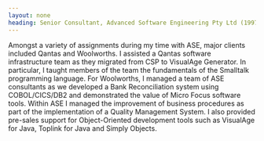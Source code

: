 ```yaml
---
layout: none
heading: Senior Consultant, Advanced Software Engineering Pty Ltd (1997 - 1999)
---
```


<p>

Amongst a variety of assignments during my time with ASE, major clients
included Qantas and Woolworths. I assisted a Qantas software
infrastructure team as they migrated from CSP to VisualAge Generator. In
particular, I taught members of the team the fundamentals of the
Smalltalk programming language. For Woolworths, I managed a team of ASE
consultants as we developed a Bank Reconciliation system using
COBOL/CICS/DB2 and demonstrated the value of Micro Focus software tools.
Within ASE I managed the improvement of business procedures as part of
the implementation of a Quality Management System. I also provided
pre-sales support for Object-Oriented development tools such as
VisualAge for Java, Toplink for Java and Simply Objects.

</p>
